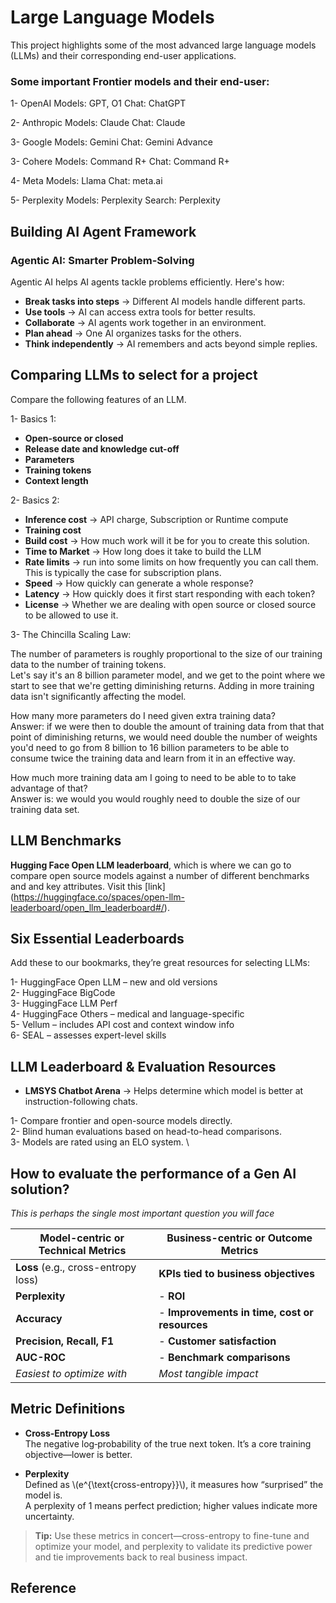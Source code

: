 
# Large Language Models

This project highlights some of the most advanced large language models (LLMs) and their corresponding end-user applications. 

### Some important Frontier models and their end-user:

1- OpenAI
Models: GPT, O1
Chat: ChatGPT

2- Anthropic
Models: Claude
Chat: Claude

3- Google
Models: Gemini
Chat: Gemini Advance

3- Cohere
Models: Command R+
Chat: Command R+

4- Meta
Models: Llama
Chat: meta.ai

5- Perplexity
Models: Perplexity
Search: Perplexity

## Building AI Agent Framework

### Agentic AI: Smarter Problem-Solving

Agentic AI helps AI agents tackle problems efficiently. Here's how:

- **Break tasks into steps** → Different AI models handle different parts.
- **Use tools** → AI can access extra tools for better results.
- **Collaborate** → AI agents work together in an environment.
- **Plan ahead** → One AI organizes tasks for the others.
- **Think independently** → AI remembers and acts beyond simple replies.

## Comparing LLMs to select for a project

Compare the following features of an LLM.

1- Basics 1:

- **Open-source or closed**
- **Release date and knowledge cut-off**
- **Parameters**
- **Training tokens**
- **Context length**

2- Basics 2:

- **Inference cost** -> API charge, Subscription or Runtime compute
- **Training cost**
- **Build cost** -> How much work will it be for you to create this solution.
- **Time to Market** -> How long does it take to build the LLM
- **Rate limits** -> run into some limits on how frequently you can call them. This is typically the case for subscription plans.
- **Speed** -> How quickly can generate a whole response?
- **Latency** -> How quickly does it first start responding with each token?
- **License** -> Whether we are dealing with open source or closed source to be allowed to use it.

3- The Chincilla Scaling Law:

The number of parameters is roughly proportional to the size of our training data to the number of training tokens. \
Let's say it's an 8 billion parameter model, and we get to the point where we start to see that we're getting diminishing returns. Adding in more training data isn't significantly affecting the model.

How many more parameters do I need given extra training data? \
Answer: if we were then to double the amount of training data from that that point of diminishing returns, we would need double the number of weights you'd need to go from 8 billion to 16 billion parameters to be able to consume twice the training data and learn from it in an effective way.

How much more training data am I going to need to be able to to take advantage of that? \
Answer is: we would you would roughly need to double the size of our training data set.

## LLM Benchmarks

**Hugging Face Open LLM leaderboard**, which is where we can go to compare open source models against a number of different benchmarks and and key attributes.
Visit this [link] (https://huggingface.co/spaces/open-llm-leaderboard/open_llm_leaderboard#/).

## Six Essential Leaderboards

Add these to our bookmarks, they’re great resources for selecting LLMs:

1- HuggingFace Open LLM – new and old versions \
2- HuggingFace BigCode \
3- HuggingFace LLM Perf \
4- HuggingFace Others – medical and language-specific \
5- Vellum – includes API cost and context window info \
6- SEAL – assesses expert-level skills

## LLM Leaderboard & Evaluation Resources

- **LMSYS Chatbot Arena** -> Helps determine which model is better at instruction-following chats.

1- Compare frontier and open-source models directly. \
2- Blind human evaluations based on head-to-head comparisons. \
3- Models are rated using an ELO system. \

## How to evaluate the performance of a Gen AI solution?
*This is perhaps the single most important question you will face*

| Model-centric or Technical Metrics     | Business-centric or Outcome Metrics     |
|----------------------------------------|-----------------------------------------|
| **Loss** (e.g., cross-entropy loss)    | **KPIs tied to business objectives**    |
| **Perplexity**                         | - **ROI**                               |
| **Accuracy**                           | - **Improvements in time, cost or resources** |
| **Precision, Recall, F1**              | - **Customer satisfaction**             |
| **AUC-ROC**                            | - **Benchmark comparisons**             |
| *Easiest to optimize with*             | *Most tangible impact*                  |


## Metric Definitions

- **Cross-Entropy Loss**  
  The negative log‐probability of the true next token. It’s a core training objective—lower is better.

- **Perplexity**  
  Defined as \\(e^{\text{cross-entropy}}\\), it measures how “surprised” the model is.  
  A perplexity of 1 means perfect prediction; higher values indicate more uncertainty.

> **Tip:** Use these metrics in concert—cross-entropy to fine-tune and optimize your model, and perplexity to validate its predictive power and tie improvements back to real business impact.



## Reference

